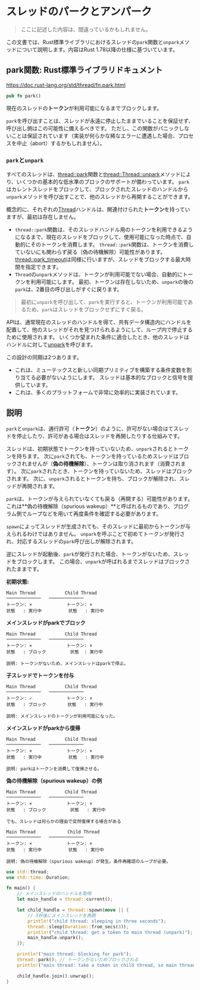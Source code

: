 # スレッドのパークとアンパーク

> ここに記述した内容は、間違っているかもしれません。

この文書では、Rust標準ライブラリにおけるスレッドの`park`関数と`unpark`メソッドについて説明します。内容はRust 1.78以降の仕様に基づいています。

## park関数: Rust標準ライブラリドキュメント

<https://doc.rust-lang.org/std/thread/fn.park.html>

```rust
pub fn park()
```

現在のスレッドの**トークン**が利用可能になるまでブロックします。

`park`を呼び出すことは、スレッドが永遠に停止したままでいることを保証せず、呼び出し側はこの可能性に備えるべきです。
ただし、この関数がパニックしないことは保証されています（実装が何らかな稀なエラーに遭遇した場合、プロセスを中止（abort）するかもしれません）。

### `park`と`unpark`

すべてのスレッドは、[thread::park](https://doc.rust-lang.org/std/thread/fn.park.html)関数と[thread::Thread::unpark](https://doc.rust-lang.org/std/thread/struct.Thread.html#method.unpark)メソッドにより、いくつかの基本的な低水準のブロックのサポートが備わっています。
`park`はカレントスレッドをブロックして、ブロックされたスレッドのハンドルから`unpark`メソッドを呼び出すことで、他のスレッドから再開することができます。

概念的に、それぞれの[Thread](https://doc.rust-lang.org/std/thread/struct.Thread.html)ハンドルは、関連付けられた**トークン**を持っていますが、最初は存在しません。

- `thread::park`関数は、そのスレッドハンドル用のトークンを利用できるようになるまで、現在のスレッドをブロックして、使用可能になった時点で、自動的にそのトークンを消費します。
  `thread::park`関数は、トークンを消費していないにも関わらず戻る（偽の待機解除）可能性があります。
  [thread::park_timeout](https://doc.rust-lang.org/std/thread/fn.park_timeout.html)は同様に行いますが、スレッドをブロックする最大時間を指定できます。
- `Thread`の`unpark`メソッドは、トークンが利用可能でない場合、自動的にトークンを利用可能にします。
  最初、トークンは存在しないため、`unpark`の後の`park`は、2番目の呼び出しがすぐに戻ります。

> 最初に`unpark`を呼び出して、`park`を実行すると、トークンが利用可能であるため、`park`はスレッドをブロックせずにすぐ戻る。

APIは、通常現在のスレッドのハンドルを得て、共有データ構造内にハンドルを配置して、他のスレッドがそれを見つけられるようにして、ループ内で停止するために使用されます。
いくつか望まれた条件に適合したとき、他のスレッドはハンドルに対して[unpark](https://doc.rust-lang.org/std/thread/struct.Thread.html#method.unpark)を呼びます。

この設計の同期は2つあります。

- これは、ミューテックスと新しい同期プリミティブを構築する条件変数を割り当てる必要がないようにします。
  スレッドは基本的なブロックと信号を提供しています。
- これは、多くのプラットフォームで非常に効率的に実装されています。

## 説明

`park`と`unpark`は、通行許可（**トークン**）のように、許可がない場合はてスレッドを停止したり、許可がある場合はスレッドを再開したりする仕組みです。

スレッドは、初期状態でトークンを持っていないため、`unpark`されるとトークンを持ちます。
次に`park`されても、トークンを持っているためスレッドはブロックされませんが（**偽の待機解除**）、トークンは取り消されます（消費されます）。
次に`park`されたとき、トークンを持っていないため、スレッドはブロックされます。
次に、`unpark`されるとトークンを持ち、ブロックが解除され、スレッドが再開されます。

`park`は、トークンが与えられていなくても戻る（再開する）可能性があります。
これは**偽の待機解除（spurious wakeup）**と呼ばれるものであり、プログラム側でループなどを用いて再度条件を確認する必要があります。

`spawn`によってスレッドが生成されても、そのスレッドに最初からトークンが与えられるわけではありません。
`unpark`を呼ぶことで初めてトークンが発行され、対応するスレッドの`park`呼び出しが解除されます。

逆にスレッドが起動後、`park`が発行された場合、トークンがないため、スレッドをブロックします。
この場合、`unpark`が呼ばれるまでスレッドはブロックされたままです。

**初期状態:**

```text
Main Thread           Child Thread
─────────────   ─────────────
トークン: ×             トークン: ×
状態   : 実行中          状態   : 実行中
```

**メインスレッドがparkでブロック**

```text
Main Thread           Child Thread
─────────────   ─────────────
トークン: ×             トークン: ×
状態   : ブロック         状態  : 実行中

説明: トークンがないため、メインスレッドはparkで停止。
```

**子スレッドでトークンを付与**

```text
Main Thread           Child Thread
─────────────   ─────────────
トークン: ✓             トークン: ×
状態   : ブロック        状態   : 実行中

説明: メインスレッドのトークンが利用可能になった。
```

**メインスレッドがparkから復帰**

```text
Main Thread           Child Thread
─────────────   ─────────────
トークン: ×             トークン: ×
状態   : 実行中          状態   : 実行中

説明: parkはトークンを消費して復帰させる。
```

**偽の待機解除（spurious wakeup）の例**

```text
Main Thread           Child Thread
─────────────   ─────────────
トークン: ×             トークン: ×
状態   : ブロック         状態   : 実行中

でも、スレッドは何らかの理由で突然復帰する場合がある

Main Thread            Child Thread
─────────────   ─────────────
トークン: ×             トークン: ×
状態   : 実行中          状態   : 実行中

説明: 偽の待機解除（spurious wakeup）が発生。条件再確認のループが必要。
```

```rust
use std::thread;
use std::time::Duration;

fn main() {
    // メインスレッドのハンドルを取得
    let main_handle = thread::current();

    let child_handle = thread::spawn(move || {
        // 3秒後にメインスレッドを再開
        println!("child thread: sleeping in three seconds");
        thread::sleep(Duration::from_secs(3));
        println!("child thread: get a token to main thread (unpark)");
        main_handle.unpark();
    });

    println!("main thread: blocking for park");
    thread::park(); // トークンがないためブロックされる
    println!("main thread: take a token in child thread, so main thread is resumed");

    child_handle.join().unwrap();
}
```
